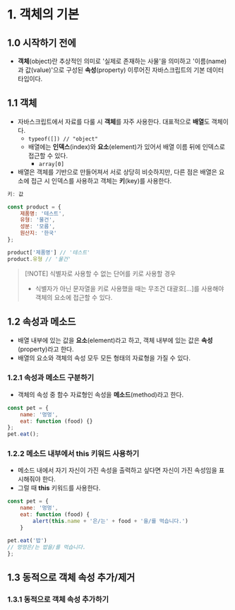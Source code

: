 # 1. 객체의 기본
## 1.0 시작하기 전에
- **객체**(object)란 추상적인 의미로 '실제로 존재하는 사물'을 의미하고 '이름(name)과 값(value)'으로 구성된 **속성**(property) 이루어진 자바스크립트의 기본 데이터 타입이다.

## 1.1 객체
- 자바스크립트에서 자료를 다룰 시 **객체**를 자주 사용한다. 대표적으로 **배열**도 객체이다.
	- `typeof([]) // "object"`
	- 배열에는 **인덱스**(index)와 **요소**(element)가 있어서 배열 이름 뒤에 인덱스로 접근할 수 있다.
		- `array[0]`
- 배열은 객체를 기반으로 만들어져서 서로 상당히 비슷하지만, 다른 점은 배열은 요소에 접근 시 인덱스를 사용하고 객체는 **키**(key)를 사용한다.

```javascript
키: 값

const product = {
	제품명: '테스트',
	유형: '물건',
	성분: '모름',
	원산지: '한국'
};

product['제품명'] // '테스트'
product.유형 // '물건'
```

> [!NOTE] 식별자로 사용할 수 없는 단어를 키로 사용할 경우
> - 식별자가 아닌 문자열을 키로 사용했을 때는 무조건 대괄호[...]를 사용해야 객체의 요소에 접근할 수 있다.

## 1.2 속성과 메소드
- 배열 내부에 있는 값을 **요소**(element)라고 하고, 객체 내부에 있는 값은 **속성**(property)라고 한다.
- 배열의 요소와 객체의 속성 모두 모든 형태의 자료형을 가질 수 있다.

### 1.2.1 속성과 메소드 구분하기
- 객체의 속성 중 함수 자료형인 속성을 **메소드**(method)라고 한다.
```javascript
const pet = {
	name: '멍멍',
	eat: function (food) {}
};
pet.eat();
```

### 1.2.2 메소드 내부에서 this 키워드 사용하기
- 메소드 내에서 자기 자신이 가진 속성을 출력하고 싶다면 자신이 가진 속성임을 표시해줘야 한다.
- 그럴 때 **this** 키워드를 사용한다.
```javascript
const pet = {
	name: '멍멍',
	eat: function (food) {
		alert(this.name + '은/는' + food + '을/를 먹습니다.')
	}

pet.eat('밥')
// 멍멍은/는 밥을/를 먹습니다.
};
```

## 1.3 동적으로 객체 속성 추가/제거
### 1.3.1 동적으로 객체 속성 추가하기

